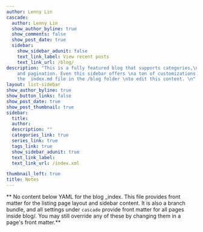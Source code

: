 ```yaml
---
author: Lenny Lin
cascade:
  author: Lenny Lin
  show_author_byline: true
  show_comments: false
  show_post_date: true
  sidebar:
    show_sidebar_adunit: false
    text_link_label: View recent posts
    text_link_url: /blog/
description: "This is a fully featured blog that supports categories,\ntags, series,
    and pagination. Even this sidebar offers \na ton of customizations.\n\nCheck out
    the _index.md file in the /blog folder \nto edit this content. \n"
layout: list-sidebar
show_author_byline: true
show_button_links: false
show_post_date: true
show_post_thumbnail: true
sidebar:
  title:
  author:
  description: ""
  categories_link: true
  series_link: true
  tags_link: true
  show_sidebar_adunit: true
  text_link_label: 
  text_link_url: /index.xml

thumbnail_left: true
title: Notes
---
```


** No content below YAML for the blog _index. This file provides front matter for the listing page layout and sidebar content. It is also a branch bundle, and all settings under `cascade` provide front matter for all pages inside blog/. You may still override any of these by changing them in a page's front matter.**
